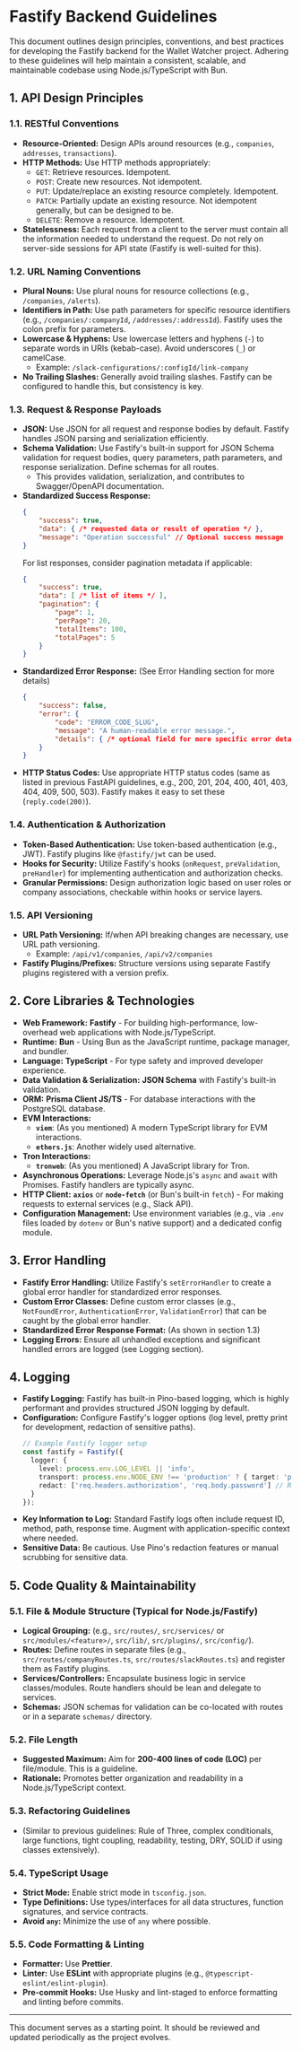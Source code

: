 # Fastify Backend Guidelines

This document outlines design principles, conventions, and best practices for developing the Fastify backend for the Wallet Watcher project. Adhering to these guidelines will help maintain a consistent, scalable, and maintainable codebase using Node.js/TypeScript with Bun.

## 1. API Design Principles

### 1.1. RESTful Conventions
- **Resource-Oriented:** Design APIs around resources (e.g., `companies`, `addresses`, `transactions`).
- **HTTP Methods:** Use HTTP methods appropriately:
    - `GET`: Retrieve resources. Idempotent.
    - `POST`: Create new resources. Not idempotent.
    - `PUT`: Update/replace an existing resource completely. Idempotent.
    - `PATCH`: Partially update an existing resource. Not idempotent generally, but can be designed to be.
    - `DELETE`: Remove a resource. Idempotent.
- **Statelessness:** Each request from a client to the server must contain all the information needed to understand the request. Do not rely on server-side sessions for API state (Fastify is well-suited for this).

### 1.2. URL Naming Conventions
- **Plural Nouns:** Use plural nouns for resource collections (e.g., `/companies`, `/alerts`).
- **Identifiers in Path:** Use path parameters for specific resource identifiers (e.g., `/companies/:companyId`, `/addresses/:addressId`). Fastify uses the colon prefix for parameters.
- **Lowercase & Hyphens:** Use lowercase letters and hyphens (`-`) to separate words in URIs (kebab-case). Avoid underscores (`_`) or camelCase.
    - Example: `/slack-configurations/:configId/link-company`
- **No Trailing Slashes:** Generally avoid trailing slashes. Fastify can be configured to handle this, but consistency is key.

### 1.3. Request & Response Payloads
- **JSON:** Use JSON for all request and response bodies by default. Fastify handles JSON parsing and serialization efficiently.
- **Schema Validation:** Use Fastify's built-in support for JSON Schema validation for request bodies, query parameters, path parameters, and response serialization. Define schemas for all routes.
    - This provides validation, serialization, and contributes to Swagger/OpenAPI documentation.
- **Standardized Success Response:**
    ```json
    {
        "success": true,
        "data": { /* requested data or result of operation */ },
        "message": "Operation successful" // Optional success message
    }
    ```
    For list responses, consider pagination metadata if applicable:
    ```json
    {
        "success": true,
        "data": [ /* list of items */ ],
        "pagination": {
            "page": 1,
            "perPage": 20,
            "totalItems": 100,
            "totalPages": 5
        }
    }
    ```
- **Standardized Error Response:** (See Error Handling section for more details)
    ```json
    {
        "success": false,
        "error": {
            "code": "ERROR_CODE_SLUG",
            "message": "A human-readable error message.",
            "details": { /* optional field for more specific error details or validation errors */ }
        }
    }
    ```
- **HTTP Status Codes:** Use appropriate HTTP status codes (same as listed in previous FastAPI guidelines, e.g., 200, 201, 204, 400, 401, 403, 404, 409, 500, 503). Fastify makes it easy to set these (`reply.code(200)`).

### 1.4. Authentication & Authorization
- **Token-Based Authentication:** Use token-based authentication (e.g., JWT). Fastify plugins like `@fastify/jwt` can be used.
- **Hooks for Security:** Utilize Fastify's hooks (`onRequest`, `preValidation`, `preHandler`) for implementing authentication and authorization checks.
- **Granular Permissions:** Design authorization logic based on user roles or company associations, checkable within hooks or service layers.

### 1.5. API Versioning
- **URL Path Versioning:** If/when API breaking changes are necessary, use URL path versioning.
    - Example: `/api/v1/companies`, `/api/v2/companies`
- **Fastify Plugins/Prefixes:** Structure versions using separate Fastify plugins registered with a version prefix.

## 2. Core Libraries & Technologies

- **Web Framework:** **Fastify** - For building high-performance, low-overhead web applications with Node.js/TypeScript.
- **Runtime:** **Bun** - Using Bun as the JavaScript runtime, package manager, and bundler.
- **Language:** **TypeScript** - For type safety and improved developer experience.
- **Data Validation & Serialization:** **JSON Schema** with Fastify's built-in validation.
- **ORM:** **Prisma Client JS/TS** - For database interactions with the PostgreSQL database.
- **EVM Interactions:**
    - **`viem`**: (As you mentioned) A modern TypeScript library for EVM interactions.
    - **`ethers.js`**: Another widely used alternative.
- **Tron Interactions:**
    - **`tronweb`**: (As you mentioned) A JavaScript library for Tron.
- **Asynchronous Operations:** Leverage Node.js's `async` and `await` with Promises. Fastify handlers are typically async.
- **HTTP Client:** **`axios`** or **`node-fetch`** (or Bun's built-in `fetch`) - For making requests to external services (e.g., Slack API).
- **Configuration Management:** Use environment variables (e.g., via `.env` files loaded by `dotenv` or Bun's native support) and a dedicated config module.

## 3. Error Handling

- **Fastify Error Handling:** Utilize Fastify's `setErrorHandler` to create a global error handler for standardized error responses.
- **Custom Error Classes:** Define custom error classes (e.g., `NotFoundError`, `AuthenticationError`, `ValidationError`) that can be caught by the global error handler.
- **Standardized Error Response Format:** (As shown in section 1.3)
- **Logging Errors:** Ensure all unhandled exceptions and significant handled errors are logged (see Logging section).

## 4. Logging

- **Fastify Logging:** Fastify has built-in Pino-based logging, which is highly performant and provides structured JSON logging by default.
- **Configuration:** Configure Fastify's logger options (log level, pretty print for development, redaction of sensitive paths).
    ```typescript
    // Example Fastify logger setup
    const fastify = Fastify({
      logger: {
        level: process.env.LOG_LEVEL || 'info',
        transport: process.env.NODE_ENV !== 'production' ? { target: 'pino-pretty' } : undefined,
        redact: ['req.headers.authorization', 'req.body.password'] // Redact sensitive info
      }
    });
    ```
- **Key Information to Log:** Standard Fastify logs often include request ID, method, path, response time. Augment with application-specific context where needed.
- **Sensitive Data:** Be cautious. Use Pino's redaction features or manual scrubbing for sensitive data.

## 5. Code Quality & Maintainability

### 5.1. File & Module Structure (Typical for Node.js/Fastify)
- **Logical Grouping:** (e.g., `src/routes/`, `src/services/` or `src/modules/<feature>/`, `src/lib/`, `src/plugins/`, `src/config/`).
- **Routes:** Define routes in separate files (e.g., `src/routes/companyRoutes.ts`, `src/routes/slackRoutes.ts`) and register them as Fastify plugins.
- **Services/Controllers:** Encapsulate business logic in service classes/modules. Route handlers should be lean and delegate to services.
- **Schemas:** JSON schemas for validation can be co-located with routes or in a separate `schemas/` directory.

### 5.2. File Length
- **Suggested Maximum:** Aim for **200-400 lines of code (LOC)** per file/module. This is a guideline.
- **Rationale:** Promotes better organization and readability in a Node.js/TypeScript context.

### 5.3. Refactoring Guidelines
- (Similar to previous guidelines: Rule of Three, complex conditionals, large functions, tight coupling, readability, testing, DRY, SOLID if using classes extensively).

### 5.4. TypeScript Usage
- **Strict Mode:** Enable strict mode in `tsconfig.json`.
- **Type Definitions:** Use types/interfaces for all data structures, function signatures, and service contracts.
- **Avoid `any`:** Minimize the use of `any` where possible.

### 5.5. Code Formatting & Linting
- **Formatter:** Use **Prettier**.
- **Linter:** Use **ESLint** with appropriate plugins (e.g., `@typescript-eslint/eslint-plugin`).
- **Pre-commit Hooks:** Use Husky and lint-staged to enforce formatting and linting before commits.

---

This document serves as a starting point. It should be reviewed and updated periodically as the project evolves. 
